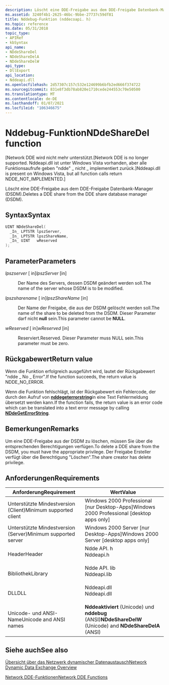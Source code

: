 ```yaml
---
description: Löscht eine DDE-Freigabe aus dem DDE-Freigabe Datenbank-Manager (DSDM).
ms.assetid: 3240f4b1-2625-46bc-9bbe-27737c59df81
title: Nddebug-Funktion (nddecoapi. h)
ms.topic: reference
ms.date: 05/31/2018
topic_type:
- APIRef
- kbSyntax
api_name:
- NDdeShareDel
- NDdeShareDelA
- NDdeShareDelW
api_type:
- DllExport
api_location:
- Nddeapi.dll
ms.openlocfilehash: 2d57307c157c532e124699b6bfb2ed666f374722
ms.sourcegitcommit: 831e8f3db78ab820e1710cede244553c70e50500
ms.translationtype: MT
ms.contentlocale: de-DE
ms.lasthandoff: 01/07/2021
ms.locfileid: "106346675"
---
```

# <a name="nddesharedel-function"></a><span data-ttu-id="7c9fe-103">Nddebug-Funktion</span><span class="sxs-lookup"><span data-stu-id="7c9fe-103">NDdeShareDel function</span></span>

<span data-ttu-id="7c9fe-104">\[Network DDE wird nicht mehr unterstützt.</span><span class="sxs-lookup"><span data-stu-id="7c9fe-104">\[Network DDE is no longer supported.</span></span> <span data-ttu-id="7c9fe-105">Nddeapi.dll ist unter Windows Vista vorhanden, aber alle Funktionsaufrufe geben "ndde" \_ nicht \_ implementiert zurück.\]</span><span class="sxs-lookup"><span data-stu-id="7c9fe-105">Nddeapi.dll is present on Windows Vista, but all function calls return NDDE\_NOT\_IMPLEMENTED.\]</span></span>

<span data-ttu-id="7c9fe-106">Löscht eine DDE-Freigabe aus dem DDE-Freigabe Datenbank-Manager (DSDM).</span><span class="sxs-lookup"><span data-stu-id="7c9fe-106">Deletes a DDE share from the DDE share database manager (DSDM).</span></span>

## <a name="syntax"></a><span data-ttu-id="7c9fe-107">Syntax</span><span class="sxs-lookup"><span data-stu-id="7c9fe-107">Syntax</span></span>


```C++
UINT NDdeShareDel(
  _In_ LPTSTR lpszServer,
  _In_ LPTSTR lpszShareName,
  _In_ UINT   wReserved
);
```



## <a name="parameters"></a><span data-ttu-id="7c9fe-108">Parameter</span><span class="sxs-lookup"><span data-stu-id="7c9fe-108">Parameters</span></span>

<dl> <dt>

<span data-ttu-id="7c9fe-109">*lpszserver* \[ in\]</span><span class="sxs-lookup"><span data-stu-id="7c9fe-109">*lpszServer* \[in\]</span></span>
</dt> <dd>

<span data-ttu-id="7c9fe-110">Der Name des Servers, dessen DSDM geändert werden soll.</span><span class="sxs-lookup"><span data-stu-id="7c9fe-110">The name of the server whose DSDM is to be modified.</span></span>

</dd> <dt>

<span data-ttu-id="7c9fe-111">*lpszsharename* \[ in\]</span><span class="sxs-lookup"><span data-stu-id="7c9fe-111">*lpszShareName* \[in\]</span></span>
</dt> <dd>

<span data-ttu-id="7c9fe-112">Der Name der Freigabe, die aus der DSDM gelöscht werden soll.</span><span class="sxs-lookup"><span data-stu-id="7c9fe-112">The name of the share to be deleted from the DSDM.</span></span> <span data-ttu-id="7c9fe-113">Dieser Parameter darf nicht **null** sein.</span><span class="sxs-lookup"><span data-stu-id="7c9fe-113">This parameter cannot be **NULL**.</span></span>

</dd> <dt>

<span data-ttu-id="7c9fe-114">*wReserved* \[ in\]</span><span class="sxs-lookup"><span data-stu-id="7c9fe-114">*wReserved* \[in\]</span></span>
</dt> <dd>

<span data-ttu-id="7c9fe-115">Reserviert.</span><span class="sxs-lookup"><span data-stu-id="7c9fe-115">Reserved.</span></span> <span data-ttu-id="7c9fe-116">Dieser Parameter muss NULL sein.</span><span class="sxs-lookup"><span data-stu-id="7c9fe-116">This parameter must be zero.</span></span>

</dd> </dl>

## <a name="return-value"></a><span data-ttu-id="7c9fe-117">Rückgabewert</span><span class="sxs-lookup"><span data-stu-id="7c9fe-117">Return value</span></span>

<span data-ttu-id="7c9fe-118">Wenn die Funktion erfolgreich ausgeführt wird, lautet der Rückgabewert "ndde \_ No \_ Error".</span><span class="sxs-lookup"><span data-stu-id="7c9fe-118">If the function succeeds, the return value is NDDE\_NO\_ERROR.</span></span>

<span data-ttu-id="7c9fe-119">Wenn die Funktion fehlschlägt, ist der Rückgabewert ein Fehlercode, der durch den Aufruf von [**nddegeterrorstring**](nddegeterrorstring.md)in eine Text Fehlermeldung übersetzt werden kann.</span><span class="sxs-lookup"><span data-stu-id="7c9fe-119">If the function fails, the return value is an error code which can be translated into a text error message by calling [**NDdeGetErrorString**](nddegeterrorstring.md).</span></span>

## <a name="remarks"></a><span data-ttu-id="7c9fe-120">Bemerkungen</span><span class="sxs-lookup"><span data-stu-id="7c9fe-120">Remarks</span></span>

<span data-ttu-id="7c9fe-121">Um eine DDE-Freigabe aus der DSDM zu löschen, müssen Sie über die entsprechenden Berechtigungen verfügen.</span><span class="sxs-lookup"><span data-stu-id="7c9fe-121">To delete a DDE share from the DSDM, you must have the appropriate privilege.</span></span> <span data-ttu-id="7c9fe-122">Der Freigabe Ersteller verfügt über die Berechtigung "Löschen".</span><span class="sxs-lookup"><span data-stu-id="7c9fe-122">The share creator has delete privilege.</span></span>

## <a name="requirements"></a><span data-ttu-id="7c9fe-123">Anforderungen</span><span class="sxs-lookup"><span data-stu-id="7c9fe-123">Requirements</span></span>



| <span data-ttu-id="7c9fe-124">Anforderung</span><span class="sxs-lookup"><span data-stu-id="7c9fe-124">Requirement</span></span> | <span data-ttu-id="7c9fe-125">Wert</span><span class="sxs-lookup"><span data-stu-id="7c9fe-125">Value</span></span> |
|-------------------------------------|----------------------------------------------------------------------------------------|
| <span data-ttu-id="7c9fe-126">Unterstützte Mindestversion (Client)</span><span class="sxs-lookup"><span data-stu-id="7c9fe-126">Minimum supported client</span></span><br/> | <span data-ttu-id="7c9fe-127">Windows 2000 Professional \[nur Desktop-Apps\]</span><span class="sxs-lookup"><span data-stu-id="7c9fe-127">Windows 2000 Professional \[desktop apps only\]</span></span><br/>                             |
| <span data-ttu-id="7c9fe-128">Unterstützte Mindestversion (Server)</span><span class="sxs-lookup"><span data-stu-id="7c9fe-128">Minimum supported server</span></span><br/> | <span data-ttu-id="7c9fe-129">Windows 2000 Server \[nur Desktop-Apps\]</span><span class="sxs-lookup"><span data-stu-id="7c9fe-129">Windows 2000 Server \[desktop apps only\]</span></span><br/>                                   |
| <span data-ttu-id="7c9fe-130">Header</span><span class="sxs-lookup"><span data-stu-id="7c9fe-130">Header</span></span><br/>                   | <dl> <span data-ttu-id="7c9fe-131"><dt>Ndde API. h</dt></span><span class="sxs-lookup"><span data-stu-id="7c9fe-131"><dt>Nddeapi.h</dt></span></span> </dl>   |
| <span data-ttu-id="7c9fe-132">Bibliothek</span><span class="sxs-lookup"><span data-stu-id="7c9fe-132">Library</span></span><br/>                  | <dl> <span data-ttu-id="7c9fe-133"><dt>Ndde API. lib</dt></span><span class="sxs-lookup"><span data-stu-id="7c9fe-133"><dt>Nddeapi.lib</dt></span></span> </dl> |
| <span data-ttu-id="7c9fe-134">DLL</span><span class="sxs-lookup"><span data-stu-id="7c9fe-134">DLL</span></span><br/>                      | <dl> <span data-ttu-id="7c9fe-135"><dt>Nddeapi.dll</dt></span><span class="sxs-lookup"><span data-stu-id="7c9fe-135"><dt>Nddeapi.dll</dt></span></span> </dl> |
| <span data-ttu-id="7c9fe-136">Unicode- und ANSI-Name</span><span class="sxs-lookup"><span data-stu-id="7c9fe-136">Unicode and ANSI names</span></span><br/>   | <span data-ttu-id="7c9fe-137">**Nddeaktiviert** (Unicode) und **nddebug** (ANSI)</span><span class="sxs-lookup"><span data-stu-id="7c9fe-137">**NDdeShareDelW** (Unicode) and **NDdeShareDelA** (ANSI)</span></span><br/>                    |



## <a name="see-also"></a><span data-ttu-id="7c9fe-138">Siehe auch</span><span class="sxs-lookup"><span data-stu-id="7c9fe-138">See also</span></span>

<dl> <dt>

[<span data-ttu-id="7c9fe-139">Übersicht über das Netzwerk dynamischer Datenaustausch</span><span class="sxs-lookup"><span data-stu-id="7c9fe-139">Network Dynamic Data Exchange Overview</span></span>](network-dynamic-data-exchange.md)
</dt> <dt>

[<span data-ttu-id="7c9fe-140">Network DDE-Funktionen</span><span class="sxs-lookup"><span data-stu-id="7c9fe-140">Network DDE Functions</span></span>](network-dde-functions.md)
</dt> </dl>

 

 




